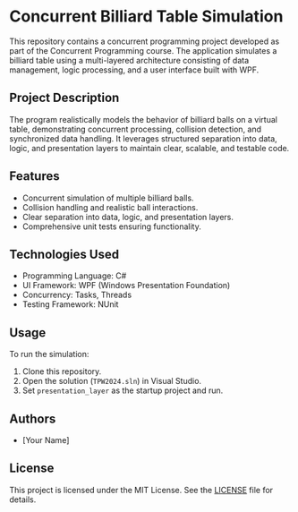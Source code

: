 # Concurrent Billiard Table Simulation

This repository contains a concurrent programming project developed as part of the Concurrent Programming course. The application simulates a billiard table using a multi-layered architecture consisting of data management, logic processing, and a user interface built with WPF.

## Project Description

The program realistically models the behavior of billiard balls on a virtual table, demonstrating concurrent processing, collision detection, and synchronized data handling. It leverages structured separation into data, logic, and presentation layers to maintain clear, scalable, and testable code.

## Features
- Concurrent simulation of multiple billiard balls.
- Collision handling and realistic ball interactions.
- Clear separation into data, logic, and presentation layers.
- Comprehensive unit tests ensuring functionality.

## Technologies Used
- Programming Language: C#
- UI Framework: WPF (Windows Presentation Foundation)
- Concurrency: Tasks, Threads
- Testing Framework: NUnit

## Usage
To run the simulation:
1. Clone this repository.
2. Open the solution (`TPW2024.sln`) in Visual Studio.
3. Set `presentation_layer` as the startup project and run.

## Authors
- [Your Name]

## License
This project is licensed under the MIT License. See the [LICENSE](LICENSE.txt) file for details.
